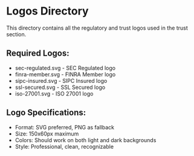 # Logos Directory

This directory contains all the regulatory and trust logos used in the trust section.

## Required Logos:
- sec-regulated.svg - SEC Regulated logo
- finra-member.svg - FINRA Member logo  
- sipc-insured.svg - SIPC Insured logo
- ssl-secured.svg - SSL Secured logo
- iso-27001.svg - ISO 27001 logo

## Logo Specifications:
- Format: SVG preferred, PNG as fallback
- Size: 150x60px maximum
- Colors: Should work on both light and dark backgrounds
- Style: Professional, clean, recognizable
